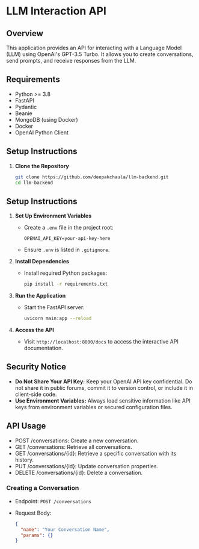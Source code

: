# LLM Interaction API

## Overview

This application provides an API for interacting with a Language Model (LLM) using OpenAI's GPT-3.5 Turbo. It allows you to create conversations, send prompts, and receive responses from the LLM.

## Requirements

- Python >= 3.8
- FastAPI
- Pydantic
- Beanie
- MongoDB (using Docker)
- Docker
- OpenAI Python Client

## Setup Instructions

1. **Clone the Repository**

   ```bash
   git clone https://github.com/deepakchaula/llm-backend.git
   cd llm-backend

## Setup Instructions

1. **Set Up Environment Variables**

   - Create a `.env` file in the project root:
     ```
     OPENAI_API_KEY=your-api-key-here
     ```
   - Ensure `.env` is listed in `.gitignore`.

2. **Install Dependencies**

   - Install required Python packages:
     ```bash
     pip install -r requirements.txt
     ```

3. **Run the Application**

   - Start the FastAPI server:
     ```bash
     uvicorn main:app --reload
     ```

4. **Access the API**

   - Visit `http://localhost:8000/docs` to access the interactive API documentation.

## Security Notice

- **Do Not Share Your API Key:** Keep your OpenAI API key confidential. Do not share it in public forums, commit it to version control, or include it in client-side code.
- **Use Environment Variables:** Always load sensitive information like API keys from environment variables or secured configuration files.

## API Usage

- POST /conversations: Create a new conversation.
- GET /conversations: Retrieve all conversations.
- GET /conversations/{id}: Retrieve a specific conversation with its history.
- PUT /conversations/{id}: Update conversation properties.
- DELETE /conversations/{id}: Delete a conversation.

### Creating a Conversation

- Endpoint: `POST /conversations`
- Request Body:

  ```json
  {
    "name": "Your Conversation Name",
    "params": {}
  }